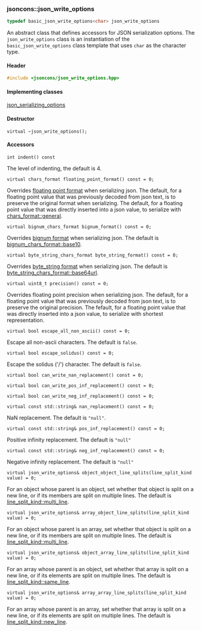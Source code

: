 ### jsoncons::json_write_options

```c++
typedef basic_json_write_options<char> json_write_options
```

An abstract class that defines accessors for JSON serialization options. The `json_write_options` class is an instantiation of the `basic_json_write_options` class template that uses `char` as the character type.

#### Header
```c++
#include <jsoncons/json_write_options.hpp>
```

#### Implementing classes

[json_serializing_options](json_serializing_options.md)

#### Destructor

    virtual ~json_write_options();

#### Accessors

    int indent() const
The level of indenting, the default is 4.

    virtual chars_format floating_point_format() const = 0;
Overrides [floating point format](chars_format.md) when serializing json.
The default, for a floating point value that was previously decoded from json text, is to preserve the original format when serializing.
The default, for a floating point value that was directly inserted into a json value, to serialize with [chars_format::general](chars_format.md). 

    virtual bignum_chars_format bignum_format() const = 0; 
Overrides [bignum format](bignum_chars_format.md) when serializing json.
The default is [bignum_chars_format::base10](bignum_chars_format.md). 

    virtual byte_string_chars_format byte_string_format() const = 0; 
Overrides [byte_string format](byte_string_chars_format.md) when serializing json.
The default is [byte_string_chars_format::base64url](byte_string_chars_format.md). 

    virtual uint8_t precision() const = 0; 
Overrides floating point precision when serializing json. 
The default, for a floating point value that was previously decoded from json text, is to preserve the original precision. 
The fefault, for a floating point value that was directly inserted into a json value, to serialize with shortest representation. 

    virtual bool escape_all_non_ascii() const = 0;
Escape all non-ascii characters. The default is `false`.

    virtual bool escape_solidus() const = 0;
Escape the solidus ('/') character. The default is `false`.

    virtual bool can_write_nan_replacement() const = 0;

    virtual bool can_write_pos_inf_replacement() const = 0;

    virtual bool can_write_neg_inf_replacement() const = 0;

    virtual const std::string& nan_replacement() const = 0; 
NaN replacement. The default is `"null"`. 

    virtual const std::string& pos_inf_replacement() const = 0; 
Positive infinity replacement. The default is `"null"`

    virtual const std::string& neg_inf_replacement() const = 0; 
Negative infinity replacement. The default is `"null"`

    virtual json_write_options& object_object_line_splits(line_split_kind value) = 0;
For an object whose parent is an object, set whether that object is split on a new line, or if its members are split on multiple lines. The default is [line_split_kind::multi_line](line_split_kind.md).

    virtual json_write_options& array_object_line_splits(line_split_kind value) = 0;
For an object whose parent is an array, set whether that object is split on a new line, or if its members are split on multiple lines. The default is [line_split_kind::multi_line](line_split_kind.md).

    virtual json_write_options& object_array_line_splits(line_split_kind value) = 0;
For an array whose parent is an object, set whether that array is split on a new line, or if its elements are split on multiple lines. The default is [line_split_kind::same_line](line_split_kind).

    virtual json_write_options& array_array_line_splits(line_split_kind value) = 0;
For an array whose parent is an array, set whether that array is split on a new line, or if its elements are split on multiple lines. The default is [line_split_kind::new_line](line_split_kind).


